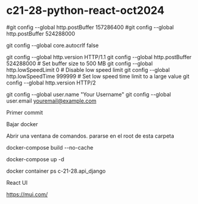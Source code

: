 # c21-28-python-react-oct2024

#git config --global http.postBuffer 157286400
#git config --global http.postBuffer 524288000

git config --global core.autocrlf false

git config --global http.version HTTP/1.1
git config --global http.postBuffer 524288000  # Set buffer size to 500 MB
git config --global http.lowSpeedLimit 0      # Disable low speed limit
git config --global http.lowSpeedTime 999999  # Set low speed time limit to a large value
git config --global http.version HTTP/2

git config --global user.name "Your Username"
git config --global user.email youremail@example.com

Primer commit

Bajar docker

Abrir una ventana de comandos.
pararse en el root de esta carpeta


docker-compose build --no-cache

docker-compose up -d

docker container ps
c-21-28.api_django

React UI

https://mui.com/